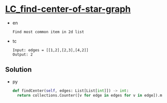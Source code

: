 # [LC_find-center-of-star-graph](https://leetcode.com/problems/find-center-of-star-graph)

* en

  ```en
  Find most common item in 2d list
  ```

* tc

  ```tc
  Input: edges = [[1,2],[2,3],[4,2]]
  Output: 2
  ```

## Solution

* py

  ```py
  def findCenter(self, edges: List[List[int]]) -> int:
    return collections.Counter([v for edge in edges for v in edge]).most_common()[0][0]
  ```
